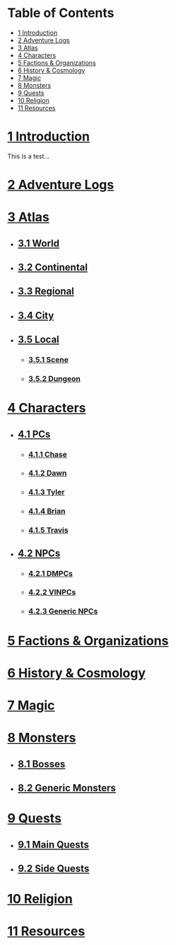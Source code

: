 # Table of Contents <!-- omit in toc --> 

- [1 Introduction](#1-introduction)
- [2 Adventure Logs](#2-adventure-logs)
- [3 Atlas](#3-atlas)
- [4 Characters](#4-characters)
- [5 Factions & Organizations](#5-factions--organizations)
- [6 History & Cosmology](#6-history--cosmology)
- [7 Magic](#7-magic)
- [8 Monsters](#8-monsters)
- [9 Quests](#9-quests)
- [10 Religion](#10-religion)
- [11 Resources](#11-resources)

# [1 Introduction](https://github.com/CGavinMullis/Oliran-Github/tree/main/Introduction)
This is a test...
# [2 Adventure Logs](https://github.com/CGavinMullis/Oliran-Github/tree/main/Adventure-Logs)

# [3 Atlas](https://github.com/CGavinMullis/Oliran-Github/tree/main/Atlas)

* ## [3.1 World](https://github.com/CGavinMullis/Oliran-Github/tree/main/Atlas/World)

* ## [3.2 Continental](https://github.com/CGavinMullis/Oliran-Github/tree/main/Atlas/Continental)

* ## [3.3 Regional](https://github.com/CGavinMullis/Oliran-Github/tree/main/Atlas/Regional)

* ## [3.4 City](https://github.com/CGavinMullis/Oliran-Github/tree/main/Atlas/City)

* ## [3.5 Local](https://github.com/CGavinMullis/Oliran-Github/tree/main/Atlas/Local)


  * ### [3.5.1 Scene](https://github.com/CGavinMullis/Oliran-Github/tree/main/Atlas/Local/Scene)


  * ### [3.5.2 Dungeon](https://github.com/CGavinMullis/Oliran-Github/tree/main/Atlas/Local/Dungeon)

# [4 Characters](https://github.com/CGavinMullis/Oliran-Github/tree/main/Characters)

* ## [4.1 PCs](https://github.com/CGavinMullis/Oliran-Github/tree/main/Characters/PCs)


  * ### [4.1.1 Chase](https://github.com/CGavinMullis/Oliran-Github/tree/main/Characters/PCs/Chase)


  * ### [4.1.2 Dawn](https://github.com/CGavinMullis/Oliran-Github/tree/main/Characters/PCs/Dawn)


  * ### [4.1.3 Tyler](https://github.com/CGavinMullis/Oliran-Github/tree/main/Characters/PCs/Tyler)


  * ### [4.1.4 Brian](https://github.com/CGavinMullis/Oliran-Github/tree/main/Characters/PCs/Brian)


  * ### [4.1.5 Travis](https://github.com/CGavinMullis/Oliran-Github/tree/main/Characters/PCs/Travis)

* ## [4.2 NPCs](https://github.com/CGavinMullis/Oliran-Github/tree/main/Characters/NPCs)

  * ### [4.2.1 DMPCs](https://github.com/CGavinMullis/Oliran-Github/tree/main/Characters/NPCs/DMPCs)


  * ### [4.2.2 VINPCs](https://github.com/CGavinMullis/Oliran-Github/tree/main/Characters/NPCs/VINPCs)


  * ### [4.2.3 Generic NPCs](https://github.com/CGavinMullis/Oliran-Github/tree/main/Characters/NPCs/Generic-NPCs)

# [5 Factions & Organizations](https://github.com/CGavinMullis/Oliran-Github/tree/main/Factions-And-Organizations)

# [6 History & Cosmology](https://github.com/CGavinMullis/Oliran-Github/tree/main/History-And-Cosmology)

# [7 Magic](https://github.com/CGavinMullis/Oliran-Github/tree/main/Magic)

# [8 Monsters](https://github.com/CGavinMullis/Oliran-Github/tree/main/Monsters)

* ## [8.1 Bosses](https://github.com/CGavinMullis/Oliran-Github/tree/main/Monsters/Bosses)

* ## [8.2 Generic Monsters](https://github.com/CGavinMullis/Oliran-Github/tree/main/Monsters/Generic-Monsters)

# [9 Quests](https://github.com/CGavinMullis/Oliran-Github/tree/main/Quests)

* ## [9.1 Main Quests](https://github.com/CGavinMullis/Oliran-Github/tree/main/Quests/Main-Quests)

* ## [9.2 Side Quests](https://github.com/CGavinMullis/Oliran-Github/tree/main/Quests/Side-Quests)

# [10 Religion](https://github.com/CGavinMullis/Oliran-Github/tree/main/Religion)

# [11 Resources](https://github.com/CGavinMullis/Oliran-Github/tree/main/Resources)